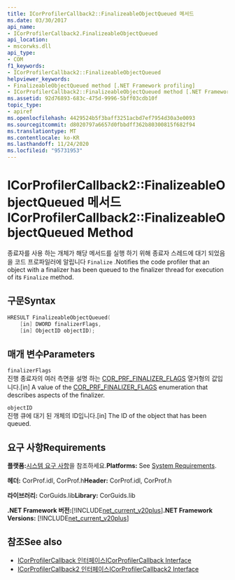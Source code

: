 ```yaml
---
title: ICorProfilerCallback2::FinalizeableObjectQueued 메서드
ms.date: 03/30/2017
api_name:
- ICorProfilerCallback2.FinalizeableObjectQueued
api_location:
- mscorwks.dll
api_type:
- COM
f1_keywords:
- ICorProfilerCallback2::FinalizeableObjectQueued
helpviewer_keywords:
- FinalizeableObjectQueued method [.NET Framework profiling]
- ICorProfilerCallback2::FinalizeableObjectQueued method [.NET Framework profiling]
ms.assetid: 92d76893-683c-475d-9996-5bff03cdb10f
topic_type:
- apiref
ms.openlocfilehash: 4429524b5f3baff3251acbd7ef7954d30a3e0093
ms.sourcegitcommit: d8020797a6657d0fbbdff362b80300815f682f94
ms.translationtype: MT
ms.contentlocale: ko-KR
ms.lasthandoff: 11/24/2020
ms.locfileid: "95731953"
---
```

# <a name="icorprofilercallback2finalizeableobjectqueued-method"></a><span data-ttu-id="8bf49-102">ICorProfilerCallback2::FinalizeableObjectQueued 메서드</span><span class="sxs-lookup"><span data-stu-id="8bf49-102">ICorProfilerCallback2::FinalizeableObjectQueued Method</span></span>

<span data-ttu-id="8bf49-103">종료자를 사용 하는 개체가 해당 메서드를 실행 하기 위해 종료자 스레드에 대기 되었음을 코드 프로파일러에 알립니다 `Finalize` .</span><span class="sxs-lookup"><span data-stu-id="8bf49-103">Notifies the code profiler that an object with a finalizer has been queued to the finalizer thread for execution of its `Finalize` method.</span></span>  
  
## <a name="syntax"></a><span data-ttu-id="8bf49-104">구문</span><span class="sxs-lookup"><span data-stu-id="8bf49-104">Syntax</span></span>  
  
```cpp  
HRESULT FinalizeableObjectQueued(  
    [in] DWORD finalizerFlags,  
    [in] ObjectID objectID);  
```  
  
## <a name="parameters"></a><span data-ttu-id="8bf49-105">매개 변수</span><span class="sxs-lookup"><span data-stu-id="8bf49-105">Parameters</span></span>  

 `finalizerFlags`  
 <span data-ttu-id="8bf49-106">진행 종료자의 여러 측면을 설명 하는 [COR_PRF_FINALIZER_FLAGS](cor-prf-finalizer-flags-enumeration.md) 열거형의 값입니다.</span><span class="sxs-lookup"><span data-stu-id="8bf49-106">[in] A value of the [COR_PRF_FINALIZER_FLAGS](cor-prf-finalizer-flags-enumeration.md) enumeration that describes aspects of the finalizer.</span></span>  
  
 `objectID`  
 <span data-ttu-id="8bf49-107">진행 큐에 대기 된 개체의 ID입니다.</span><span class="sxs-lookup"><span data-stu-id="8bf49-107">[in] The ID of the object that has been queued.</span></span>  
  
## <a name="requirements"></a><span data-ttu-id="8bf49-108">요구 사항</span><span class="sxs-lookup"><span data-stu-id="8bf49-108">Requirements</span></span>  

 <span data-ttu-id="8bf49-109">**플랫폼:**[시스템 요구 사항](../../get-started/system-requirements.md)을 참조하세요.</span><span class="sxs-lookup"><span data-stu-id="8bf49-109">**Platforms:** See [System Requirements](../../get-started/system-requirements.md).</span></span>  
  
 <span data-ttu-id="8bf49-110">**헤더:** CorProf.idl, CorProf.h</span><span class="sxs-lookup"><span data-stu-id="8bf49-110">**Header:** CorProf.idl, CorProf.h</span></span>  
  
 <span data-ttu-id="8bf49-111">**라이브러리:** CorGuids.lib</span><span class="sxs-lookup"><span data-stu-id="8bf49-111">**Library:** CorGuids.lib</span></span>  
  
 <span data-ttu-id="8bf49-112">**.NET Framework 버전:**[!INCLUDE[net_current_v20plus](../../../../includes/net-current-v20plus-md.md)]</span><span class="sxs-lookup"><span data-stu-id="8bf49-112">**.NET Framework Versions:** [!INCLUDE[net_current_v20plus](../../../../includes/net-current-v20plus-md.md)]</span></span>  
  
## <a name="see-also"></a><span data-ttu-id="8bf49-113">참조</span><span class="sxs-lookup"><span data-stu-id="8bf49-113">See also</span></span>

- [<span data-ttu-id="8bf49-114">ICorProfilerCallback 인터페이스</span><span class="sxs-lookup"><span data-stu-id="8bf49-114">ICorProfilerCallback Interface</span></span>](icorprofilercallback-interface.md)
- [<span data-ttu-id="8bf49-115">ICorProfilerCallback2 인터페이스</span><span class="sxs-lookup"><span data-stu-id="8bf49-115">ICorProfilerCallback2 Interface</span></span>](icorprofilercallback2-interface.md)
